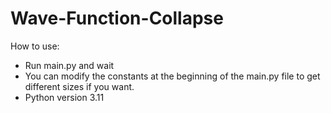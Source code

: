 # Wave-Function-Collapse

How to use:
- Run main.py and wait
- You can modify the constants at the beginning of the main.py file to get different sizes if you want.
- Python version 3.11
